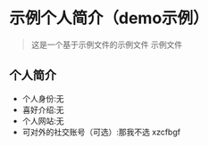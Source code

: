 # 示例个人简介（demo示例）
>这是一个基于示例文件的示例文件
>示例文件

## 个人简介

- 个人身份:无
- 喜好介绍:无
- 个人网站:无
- 可对外的社交账号（可选）:那我不选
xzcfbgf
